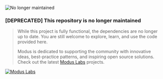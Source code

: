 ![No longer maintained](https://img.shields.io/badge/Maintenance-OFF-red.svg)
### [DEPRECATED] This repository is no longer maintained
> While this project is fully functional, the dependencies are no longer up to date. You are still welcome to explore, learn, and use the code provided here.
>
> Modus is dedicated to supporting the community with innovative ideas, best-practice patterns, and inspiring open source solutions. Check out the latest [Modus Labs](https://labs.moduscreate.com?utm_source=github&utm_medium=readme&utm_campaign=deprecated) projects.

[![Modus Labs](https://res.cloudinary.com/modus-labs/image/upload/h_80/v1531492623/labs/logo-black.png)](https://labs.moduscreate.com?utm_source=github&utm_medium=readme&utm_campaign=deprecated)
